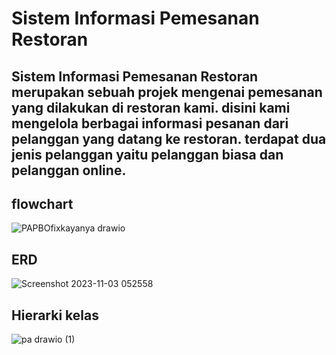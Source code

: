 # Sistem Informasi Pemesanan Restoran
## Sistem Informasi Pemesanan Restoran merupakan sebuah projek mengenai pemesanan yang dilakukan di restoran kami. disini kami mengelola berbagai informasi pesanan dari pelanggan yang datang ke restoran. terdapat dua jenis pelanggan yaitu pelanggan biasa dan pelanggan online. 
## flowchart 
![PAPBOfixkayanya drawio](https://github.com/ridhapadelia/restoran/assets/126879606/dce6a88a-17d4-449a-a7c7-9212356b4614)

## ERD
![Screenshot 2023-11-03 052558](https://github.com/ridhapadelia/restoran/assets/126879606/cdd12dfe-cc13-409b-a5d7-bb3b3fc33a1b)

## Hierarki kelas 
![pa drawio (1)](https://github.com/ridhapadelia/restoran/assets/126879606/10f27bac-4131-46c4-9494-13cb9bc9bada)
